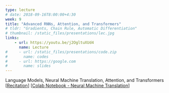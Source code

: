 ```yaml
---
type: lecture
# date: 2018-09-16T8:00:00+4:30
week: 9
title: "Advanced RNNs, Attention, and Transformers"
# tldr: "Gradients, Chain Rule, Automatic Differentiation"
# thumbnail: /static_files/presentations/lec.jpg
links: 
    - url: https://youtu.be/j2OgltuXUd4
      name: Lecture
#     - url: /static_files/presentations/code.zip
#       name: codes
#     - url: https://google.com
#       name: slides
---
```

Language Models, Neural Machine Translation, Attention, and Transformers
[[Recitation](https://youtu.be/n3JL4VMIKNE)] [[Colab Notebook - Neural Machine Translation](https://colab.research.google.com/drive/1lQeVWtBqJCBaGbgR6_7GRDB6EVydTNG-)]
